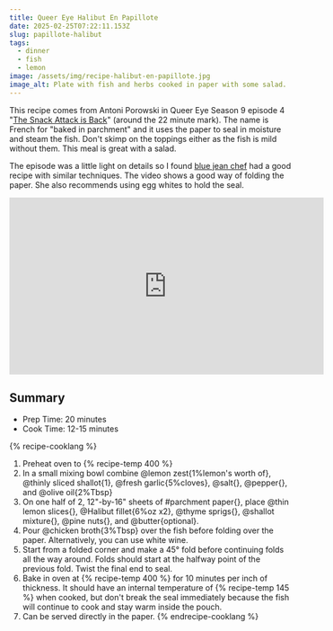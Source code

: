 ```yaml
---
title: Queer Eye Halibut En Papillote
date: 2025-02-25T07:22:11.153Z
slug: papillote-halibut
tags:
  - dinner
  - fish
  - lemon
image: /assets/img/recipe-halibut-en-papillote.jpg
image_alt: Plate with fish and herbs cooked in paper with some salad.
---
```


This recipe comes from Antoni Porowski in Queer Eye Season 9 episode 4 "[The Snack Attack is Back](https://www.imdb.com/title/tt34913627/)" (around the 22 minute mark).
The name is French for "baked in parchment" and it uses the paper to seal in moisture and steam the fish.
Don't skimp on the toppings either as the fish is mild without them.
This meal is great with a salad.

The episode was a little light on details so I found [blue jean chef](https://bluejeanchef.com/recipes/halibut-en-papillote-with-lemon-and-white-wine/) had a good recipe with similar techniques.
The video shows a good way of folding the paper.
She also recommends using egg whites to hold the seal.

<iframe width="560" height="315" src="https://www.youtube-nocookie.com/embed/UPC5UDViSQU?si=MFIWkYOkKrk9qJSR&amp;start=121" title="YouTube video player" frameborder="0" allow="accelerometer; clipboard-write; encrypted-media; gyroscope; picture-in-picture; web-share" referrerpolicy="strict-origin-when-cross-origin" allowfullscreen></iframe>

## Summary

- Prep Time: 20 minutes
- Cook Time: 12-15 minutes

{% recipe-cooklang %}

1. Preheat oven to {% recipe-temp 400 %}
1. In a small mixing bowl combine @lemon zest{1%lemon's worth of}, @thinly sliced shallot{1}, @fresh garlic{5%cloves}, @salt{}, @pepper{}, and @olive oil{2%Tbsp}
1. On one half of 2, 12"-by-16" sheets of #parchment paper{}, place @thin lemon slices{}, @Halibut fillet{6%oz x2}, @thyme sprigs{}, @shallot mixture{}, @pine nuts{}, and @butter{optional}.
1. Pour @chicken broth{3%Tbsp} over the fish before folding over the paper. Alternatively, you can use white wine.
1. Start from a folded corner and make a 45° fold before continuing folds all the way around. Folds should start at the halfway point of the previous fold. Twist the final end to seal.
1. Bake in oven at {% recipe-temp 400 %} for 10 minutes per inch of thickness. It should have an internal temperature of {% recipe-temp 145 %} when cooked, but don't break the seal immediately because the fish will continue to cook and stay warm inside the pouch.
1. Can be served directly in the paper.
   {% endrecipe-cooklang %}
